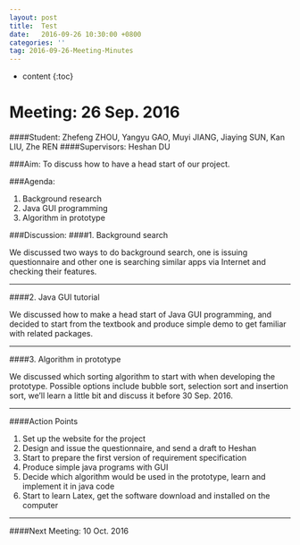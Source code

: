 ```yaml
---
layout: post
title:  Test
date:   2016-09-26 10:30:00 +0800
categories: ''
tag: 2016-09-26-Meeting-Minutes
---
```


* content
{:toc}




# Meeting: 26 Sep. 2016####Student: Zhefeng ZHOU, Yangyu GAO, Muyi JIANG, Jiaying SUN, Kan LIU, Zhe REN####Supervisors: Heshan DU###Aim: To discuss how to have a head start of our project.###Agenda: 1.	Background research2.	Java GUI programming3.	Algorithm in prototype###Discussion:####1.	Background searchWe discussed two ways to do background search, one is issuing questionnaire and other one is searching similar apps via Internet and checking their features.--- ####2.	Java GUI tutorialWe discussed how to make a head start of Java GUI programming, and decided to start from the textbook and produce simple demo to get familiar with related packages.---   ####3.	Algorithm in prototypeWe discussed which sorting algorithm to start with when developing the prototype.  Possible options include bubble sort, selection sort and insertion sort, we’ll learn a little bit and discuss it before 30 Sep. 2016.---####Action Points1.	Set up the website for the project2.	Design and issue the questionnaire, and send a draft to Heshan3.	Start to prepare the first version of requirement specification4.	Produce simple java programs with GUI5.	Decide which algorithm would be used in the prototype, learn and implement it in java code6.	Start to learn Latex, get the software download and installed on the computer----####Next Meeting: 10 Oct. 2016 


